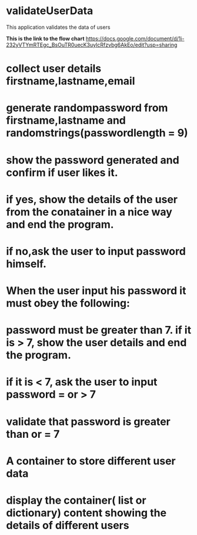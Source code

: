 # validateUserData
This application validates the data of users

**This is the link to the flow chart**
https://docs.google.com/document/d/1i-232yVTYmRTEgc_BsOuTR0uecK3uyIcRfzvbg6AkEo/edit?usp=sharing


# collect user details firstname,lastname,email
# generate randompassword from firstname,lastname and randomstrings(passwordlength = 9)
# show the password generated and confirm if user likes it.
# if yes, show the details of the user from the conatainer in a nice way and end the program.
# if no,ask the user to input password himself.
# When the user input his password it must obey the following:
# password must be greater than 7. if it is > 7, show the user details and end the program.
# if it is < 7, ask the user to input password = or > 7
# validate that password is greater than or = 7
# A container to store different user data
# display the container( list or dictionary) content showing the details of different users
